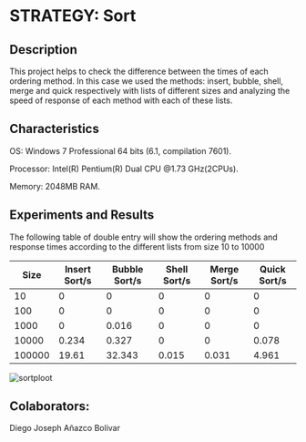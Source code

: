   # STRATEGY: Sort
  
  ## Description
  
  This project helps to check the difference between the times of each ordering method.
  In this case we used the methods: insert, bubble, shell, merge and quick respectively with lists of different sizes and analyzing   the speed of response of each method with each of these lists.
  
  ## Characteristics 
  
  OS: Windows 7 Professional 64 bits (6.1, compilation 7601).
  
  Processor: Intel(R) Pentium(R) Dual CPU @1.73 GHz(2CPUs).
  
  Memory: 2048MB RAM.
  
  ## Experiments and Results
  
  The following table of double entry will show the ordering methods and response times according to the different lists from size   10 to 10000
  
  |Size|Insert Sort/s|Bubble Sort/s|Shell Sort/s|Merge Sort/s|Quick Sort/s|
  |--------|--------|--------|--------|--------|--------|
  |10|0|0|0|0|0|
  |100|0|0|0|0|0|
  |1000|0|0.016|0|0|0|
  |10000|0.234|0.327|0|0|0.078|
  |100000|19.61|32.343|0.015|0.031|4.961|
  
  ![sortploot](https://user-images.githubusercontent.com/37960514/39546072-c1e53e88-4e18-11e8-8ccd-4e0fd29a8d48.png)
  
  ## Colaborators: 
  Diego Joseph Añazco Bolivar  
